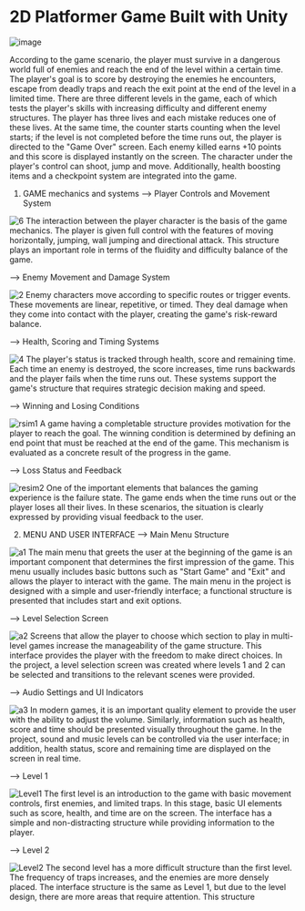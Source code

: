 # 2D Platformer Game Built with Unity
![image](https://github.com/user-attachments/assets/6d634fdf-8338-4334-b51b-16271aee6963)

According to the game scenario, the player must survive in a dangerous world full of enemies and reach the end of the level within a certain time. The player's goal is to score by destroying the enemies he encounters, escape from deadly traps and reach the exit point at the end of the level in a limited time. There are three different levels in the game, each of which tests the player's skills with increasing difficulty and different enemy structures. The player has three lives and each mistake reduces one of these lives. At the same time, the counter starts counting when the level starts; if the level is not completed before the time runs out, the player is directed to the "Game Over" screen. Each enemy killed earns +10 points and this score is displayed instantly on the screen. The character under the player's control can shoot, jump and move. Additionally, health boosting items and a checkpoint system are integrated into the game.

1) GAME mechanics and systems
--> Player Controls and Movement System
   
![6](https://github.com/user-attachments/assets/21f1a276-e6a6-4e2e-a630-87563716d443)
The interaction between the player character is the basis of the game mechanics. The player is given full control with the features of moving horizontally, jumping, wall jumping and directional attack. This structure plays an important role in terms of the fluidity and difficulty balance of the game.

--> Enemy Movement and Damage System

![2](https://github.com/user-attachments/assets/84259dd2-638e-447d-877f-0daf2acd87ce)
Enemy characters move according to specific routes or trigger events. These movements are linear, repetitive, or timed. They deal damage when they come into contact with the player, creating the game's risk-reward balance.

--> Health, Scoring and Timing Systems

![4](https://github.com/user-attachments/assets/6db6337e-33ae-4446-9fe7-92b15d63ea1d)
The player's status is tracked through health, score and remaining time. Each time an enemy is destroyed, the score increases, time runs backwards and the player fails when the time runs out. These systems support the game's structure that requires strategic decision making and speed.

--> Winning and Losing Conditions

![rsim1](https://github.com/user-attachments/assets/bea8c2ab-d886-42db-833e-c1367b59e58b)
A game having a completable structure provides motivation for the player to reach the goal. The winning condition is determined by defining an end point that must be reached at the end of the game. This mechanism is evaluated as a concrete result of the progress in the game.

--> Loss Status and Feedback

![resim2](https://github.com/user-attachments/assets/a10f60ca-6c26-4d32-aa90-dbfdd6503fc4)
One of the important elements that balances the gaming experience is the failure state. The game ends when the time runs out or the player loses all their lives. In these scenarios, the situation is clearly expressed by providing visual feedback to the user.

 2) MENU AND USER INTERFACE
--> Main Menu Structure
    
![a1](https://github.com/user-attachments/assets/7eab014d-3982-4f09-a8f2-4f248f640192)
The main menu that greets the user at the beginning of the game is an important component that determines the first impression of the game. This menu usually includes basic buttons such as "Start Game" and "Exit" and allows the player to interact with the game. The main menu in the project is designed with a simple and user-friendly interface; a functional structure is presented that includes start and exit options.

--> Level Selection Screen

![a2](https://github.com/user-attachments/assets/38a66e40-ae18-4287-8ae6-535b7df0323e)
Screens that allow the player to choose which section to play in multi-level games increase the manageability of the game structure. This interface provides the player with the freedom to make direct choices. In the project, a level selection screen was created where levels 1 and 2 can be selected and transitions to the relevant scenes were provided.

--> Audio Settings and UI Indicators

![a3](https://github.com/user-attachments/assets/2063f000-7d0e-4f9e-80b3-10dff78bf74f)
In modern games, it is an important quality element to provide the user with the ability to adjust the volume. Similarly, information such as health, score and time should be presented visually throughout the game. In the project, sound and music levels can be controlled via the user interface; in addition, health status, score and remaining time are displayed on the screen in real time.

--> Level 1

![Level1](https://github.com/user-attachments/assets/3b5c2302-80ff-4047-a6df-c7084fddd6c5)
The first level is an introduction to the game with basic movement controls, first enemies, and limited traps. In this stage, basic UI elements such as score, health, and time are on the screen. The interface has a simple and non-distracting structure while providing information to the player.

--> Level 2

![Level2](https://github.com/user-attachments/assets/d35396a8-81cc-4739-859a-7856d06d5edb)
The second level has a more difficult structure than the first level. The frequency of traps increases, and the enemies are more densely placed. The interface structure is the same as Level 1, but due to the level design, there are more areas that require attention. This structure



